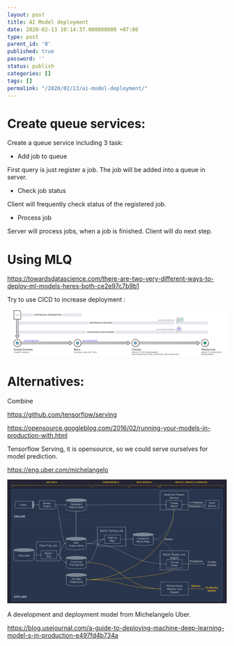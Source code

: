 ```yaml
---
layout: post
title: AI Model deployment
date: 2020-02-13 10:14:37.000000000 +07:00
type: post
parent_id: '0'
published: true
password: ''
status: publish
categories: []
tags: []
permalink: "/2020/02/13/ai-model-deployment/"
---
```

# Create queue services:

Create a queue service including 3 task:
* Add job to queue

First query is just register a job. The job will be added into a queue in server.
* Check job status

Client will frequently check status of the registered job.
* Process job

Server will process jobs, when a job is finished. Client will do next step.


# Using MLQ

<https://towardsdatascience.com/there-are-two-very-different-ways-to-deploy-ml-models-heres-both-ce2e97c7b9b1>

Try to use CICD to increase deployment :

<img src="/assets/6987e-1bit0ilfcx9ntpgxo7fxwtw.png" />



# Alternatives:

Combine

<https://github.com/tensorflow/serving>

<https://opensource.googleblog.com/2016/02/running-your-models-in-production-with.html>

Tensorflow Serving, it is opensource, so we could serve ourselves for model prediction.

<https://eng.uber.com/michelangelo>

<img src="/assets/image8.png" />

A development and deployment model from Michelangelo Uber.

<https://blog.usejournal.com/a-guide-to-deploying-machine-deep-learning-model-s-in-production-e497fd4b734a>


